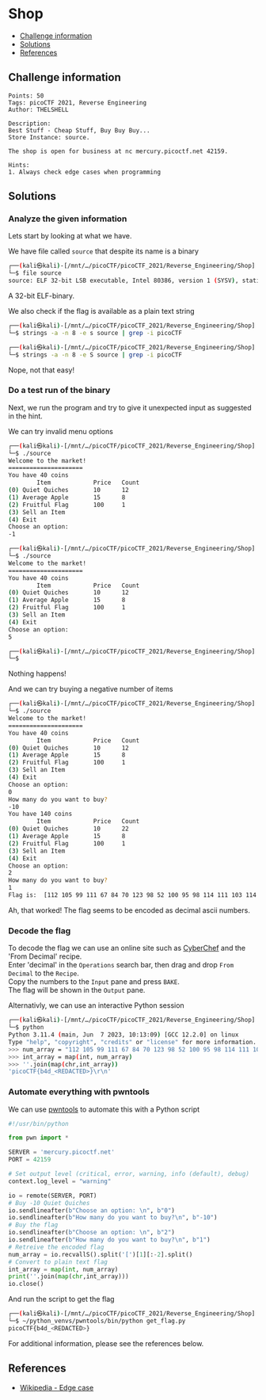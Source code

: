# Shop

- [Challenge information](#challenge-information)
- [Solutions](#solutions)
- [References](#references)

## Challenge information
```
Points: 50
Tags: picoCTF 2021, Reverse Engineering
Author: THELSHELL

Description:
Best Stuff - Cheap Stuff, Buy Buy Buy... 
Store Instance: source. 

The shop is open for business at nc mercury.picoctf.net 42159.

Hints:
1. Always check edge cases when programming
```

## Solutions

### Analyze the given information

Lets start by looking at what we have.

We have file called `source` that despite its name is a binary
```bash
┌──(kali㉿kali)-[/mnt/…/picoCTF/picoCTF_2021/Reverse_Engineering/Shop]
└─$ file source                                                                                                     
source: ELF 32-bit LSB executable, Intel 80386, version 1 (SYSV), statically linked, Go BuildID=PjavkptB2tPNbBJewQBD/KlDP1g_fpBnKyhti11wQ/JIWBEgtPAt3YPE6g8qd7/pWlMkjZuAYGqbSv46xuR, with debug_info, not stripped
```

A 32-bit ELF-binary.

We also check if the flag is available as a plain text string
```bash
┌──(kali㉿kali)-[/mnt/…/picoCTF/picoCTF_2021/Reverse_Engineering/Shop]
└─$ strings -a -n 8 -e s source | grep -i picoCTF

┌──(kali㉿kali)-[/mnt/…/picoCTF/picoCTF_2021/Reverse_Engineering/Shop]
└─$ strings -a -n 8 -e S source | grep -i picoCTF

```

Nope, not that easy!

### Do a test run of the binary

Next, we run the program and try to give it unexpected input as suggested in the hint.

We can try invalid menu options
```bash
┌──(kali㉿kali)-[/mnt/…/picoCTF/picoCTF_2021/Reverse_Engineering/Shop]
└─$ ./source
Welcome to the market!
=====================
You have 40 coins
        Item            Price   Count
(0) Quiet Quiches       10      12
(1) Average Apple       15      8
(2) Fruitful Flag       100     1
(3) Sell an Item
(4) Exit
Choose an option: 
-1

┌──(kali㉿kali)-[/mnt/…/picoCTF/picoCTF_2021/Reverse_Engineering/Shop]
└─$ ./source
Welcome to the market!
=====================
You have 40 coins
        Item            Price   Count
(0) Quiet Quiches       10      12
(1) Average Apple       15      8
(2) Fruitful Flag       100     1
(3) Sell an Item
(4) Exit
Choose an option: 
5

┌──(kali㉿kali)-[/mnt/…/picoCTF/picoCTF_2021/Reverse_Engineering/Shop]
└─$ 
```

Nothing happens!

And we can try buying a negative number of items
```bash
┌──(kali㉿kali)-[/mnt/…/picoCTF/picoCTF_2021/Reverse_Engineering/Shop]
└─$ ./source
Welcome to the market!
=====================
You have 40 coins
        Item            Price   Count
(0) Quiet Quiches       10      12
(1) Average Apple       15      8
(2) Fruitful Flag       100     1
(3) Sell an Item
(4) Exit
Choose an option: 
0
How many do you want to buy?
-10
You have 140 coins
        Item            Price   Count
(0) Quiet Quiches       10      22
(1) Average Apple       15      8
(2) Fruitful Flag       100     1
(3) Sell an Item
(4) Exit
Choose an option: 
2
How many do you want to buy?
1
Flag is:  [112 105 99 111 67 84 70 123 98 52 100 95 98 114 111 103 114 97 109 109 101 114 95 55 57 55 98 50 57 50 99 125 13 10]
```

Ah, that worked! The flag seems to be encoded as decimal ascii numbers.

### Decode the flag

To decode the flag we can use an online site such as [CyberChef](https://gchq.github.io/CyberChef/) and the 'From Decimal' recipe.   
Enter 'decimal' in the `Operations` search bar, then drag and drop `From Decimal` to the `Recipe`.  
Copy the numbers to the `Input` pane and press `BAKE`.  
The flag will be shown in the `Output` pane.

Alternativly, we can use an interactive Python session
```bash
┌──(kali㉿kali)-[/mnt/…/picoCTF/picoCTF_2021/Reverse_Engineering/Shop]
└─$ python                  
Python 3.11.4 (main, Jun  7 2023, 10:13:09) [GCC 12.2.0] on linux
Type "help", "copyright", "credits" or "license" for more information.
>>> num_array = "112 105 99 111 67 84 70 123 98 52 100 95 98 114 111 103 114 97 109 109 101 114 95 55 57 55 98 50 57 50 99 125 13 10".split()
>>> int_array = map(int, num_array)
>>> ''.join(map(chr,int_array))
'picoCTF{b4d_<REDACTED>}\r\n'
```

### Automate everything with pwntools

We can use [pwntools](https://docs.pwntools.com/en/stable/index.html) to automate this with a Python script
```python
#!/usr/bin/python

from pwn import *

SERVER = 'mercury.picoctf.net'
PORT = 42159

# Set output level (critical, error, warning, info (default), debug)
context.log_level = "warning"

io = remote(SERVER, PORT)
# Buy -10 Quiet Quiches
io.sendlineafter(b"Choose an option: \n", b"0")
io.sendlineafter(b"How many do you want to buy?\n", b"-10")
# Buy the flag
io.sendlineafter(b"Choose an option: \n", b"2")
io.sendlineafter(b"How many do you want to buy?\n", b"1")
# Retreive the encoded flag
num_array = io.recvallS().split('[')[1][:-2].split()
# Convert to plain text flag
int_array = map(int, num_array)
print(''.join(map(chr,int_array)))
io.close()
```

And run the script to get the flag
```bash
┌──(kali㉿kali)-[/mnt/…/picoCTF/picoCTF_2021/Reverse_Engineering/Shop]
└─$ ~/python_venvs/pwntools/bin/python get_flag.py
picoCTF{b4d_<REDACTED>}
```

For additional information, please see the references below.

## References

- [Wikipedia - Edge case](https://en.wikipedia.org/wiki/Edge_case)
